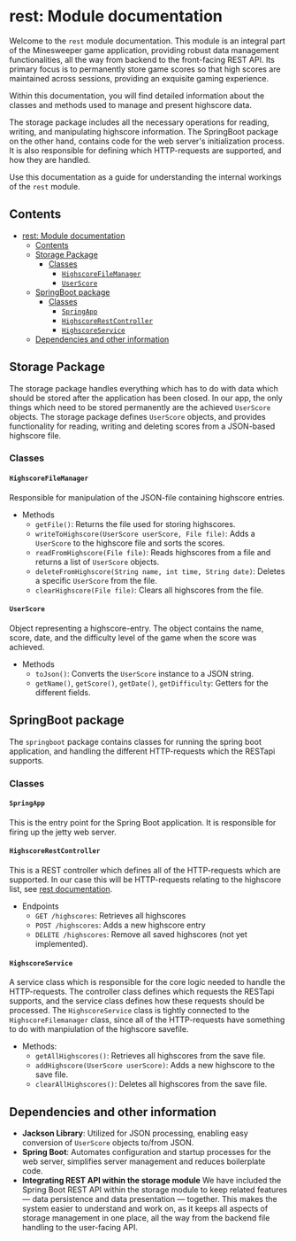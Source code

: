 # rest: Module documentation

Welcome to the `rest` module documentation. This module is an integral part of the Minesweeper game application, providing robust data management functionalities, all the way from backend to the front-facing REST API. Its primary focus is to permanently store game scores so that high scores are maintained across sessions, providing an exquisite gaming experience.

Within this documentation, you will find detailed information about the classes and methods used to manage and present highscore data. 

The storage package includes all the necessary operations for reading, writing, and manipulating highscore information. The SpringBoot package on the other hand, contains code for the web server's initialization process. It is also responsible for defining which HTTP-requests are supported, and how they are handled.

Use this documentation as a guide for understanding the internal workings of the `rest` module.

## Contents

- [rest: Module documentation](#rest-module-documentation)
  - [Contents](#contents)
  - [Storage Package](#storage-package)
    - [Classes](#classes)
      - [`HighscoreFileManager`](#highscorefilemanager)
      - [`UserScore`](#userscore)
  - [SpringBoot package](#springboot-package)
    - [Classes](#classes-1)
      - [`SpringApp`](#springapp)
      - [`HighscoreRestController`](#highscorerestcontroller)
      - [`HighscoreService`](#highscoreservice)
  - [Dependencies and other information](#dependencies-and-other-information)

## Storage Package

The storage package handles everything which has to do with data which should be stored after the application has been closed. In our app, the only things which need to be stored permanently are the achieved `UserScore` objects.
The storage package defines `UserScore` objects, and provides functionality for reading, writing and deleting scores from a JSON-based highscore file.

### Classes

#### `HighscoreFileManager`

Responsible for manipulation of the JSON-file containing highscore entries.

- Methods
  - `getFile()`: Returns the file used for storing highscores.
  - `writeToHighscore(UserScore userScore, File file)`: Adds a `UserScore` to the highscore file and sorts the scores.
  - `readFromHighscore(File file)`: Reads highscores from a file and returns a list of `UserScore` objects.
  - `deleteFromHighscore(String name, int time, String date)`: Deletes a specific `UserScore` from the file.
  - `clearHighscore(File file)`: Clears all highscores from the file.

#### `UserScore`

Object representing a highscore-entry. The object contains the name, score, date, and the difficulty level of the game when the score was achieved.

- Methods
  - `toJson()`: Converts the `UserScore` instance to a JSON string.
  - `getName()`, `getScore()`, `getDate()`, `getDifficulty`: Getters for the different fields.

## SpringBoot package

The `springboot` package contains classes for running the spring boot application, and handling the different HTTP-requests which the RESTapi supports.

### Classes

#### `SpringApp`

This is the entry point for the Spring Boot application. It is responsible for firing up the jetty web server.

#### `HighscoreRestController`

This is a REST controller which defines all of the HTTP-requests which are supported. In our case this will be HTTP-requests relating to the highscore list, see [rest documentation](./src/main/java/springboot/REST_DOCUMENTATION.md).

- Endpoints
  - `GET /highscores`: Retrieves all highscores
  - `POST /highscores`: Adds a new highscore entry
  - `DELETE /highscores`: Remove all saved highscores (not yet implemented).

#### `HighscoreService`

A service class which is responsible for the core logic needed to handle the HTTP-requests. The controller class defines which requests the RESTapi supports, and the service class defines how these requests should be processed. The `HighscoreService` class is tightly connected to the `HighscoreFilemanager` class, since all of the HTTP-requests have something to do with manpiulation of the highscore savefile.

- Methods:
  - `getAllHighscores()`: Retrieves all highscores from the save file.
  - `addHighscore(UserScore userScore)`: Adds a new highscore to the save file.
  - `clearAllHighscores()`: Deletes all highscores from the save file.

## Dependencies and other information

- **Jackson Library**: Utilized for JSON processing, enabling easy conversion of `UserScore` objects to/from JSON.
- **Spring Boot**: Automates configuration and startup processes for the web server, simplifies server management and reduces boilerplate code.
- **Integrating REST API within the storage module** We have included the Spring Boot REST API within the storage module to keep related features — data persistence and data presentation — together. This makes the system easier to understand and work on, as it keeps all aspects of storage management in one place, all the way from the backend file handling to the user-facing API.
